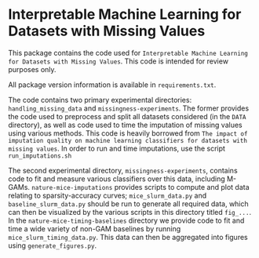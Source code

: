 # Interpretable Machine Learning for Datasets with Missing Values

This package contains the code used for `Interpretable Machine Learning for Datasets with Missing Values`. This code is intended for review purposes only.

All package version information is available in `requirements.txt`.

The code contains two primary experimental directories: `handling_missing_data` and `missingness-experiments`. The former provides the code used to preprocess and split all datasets considered (in the `DATA` directory), as well as code used to time the imputation of missing values using various methods. This code is heavily borrowed from `The impact of imputation quality on machine learning classifiers for datasets with missing values`. In order to run and time imputations, use the script `run_imputations.sh`

The second experimental directory, `missingness-experiments`, contains code to fit and measure various classifiers over this data, including M-GAMs. `nature-mice-imputations` provides scripts to compute and plot data relating to sparsity-accuracy curves; `mice_slurm_data.py` and `baseline_slurm_data.py` should be run to generate all required data, which can then be visualized by the various scripts in this directory titled `fig_...`. In the `nature-mice-timing-baselines` directory we provide code to fit and time a wide variety of non-GAM baselines by running `mice_slurm_timing_data.py`. This data can then be aggregated into figures using `generate_figures.py`.
